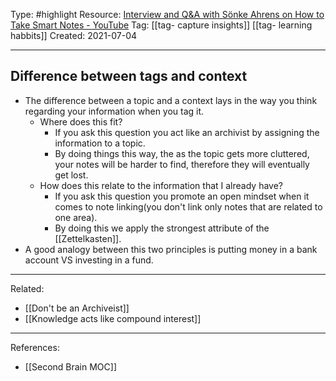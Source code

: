 Type: #highlight 
Resource: [Interview and Q&A with Sönke Ahrens on How to Take Smart Notes - YouTube](https://www.youtube.com/watch?v=kXnR7qX3BDc&t=20s)
Tag: [[tag- capture insights]] [[tag- learning habbits]]
Created: 2021-07-04

---
## Difference between tags and context
- The difference between a topic and a context lays in the way you think regarding your information when you tag it.
	- Where does this fit?
		- If you ask this question you act like an archivist by assigning the information to a topic.
		- By doing things this way, the as the topic gets more cluttered, your notes will be harder to find, therefore they will eventually get lost.
	- How does this relate to the information that I already have?
		- If you ask this question you promote an open mindset when it comes to note linking(you don't link only notes that are related to one area).
		- By doing this we apply the strongest attribute of the [[Zettelkasten]].
- A good analogy between this two principles is putting money in a bank account VS investing in a fund.

---
Related:
- [[Don't be an Archiveist]]
- [[Knowledge acts like compound interest]]

---
References:
- [[Second Brain MOC]]
